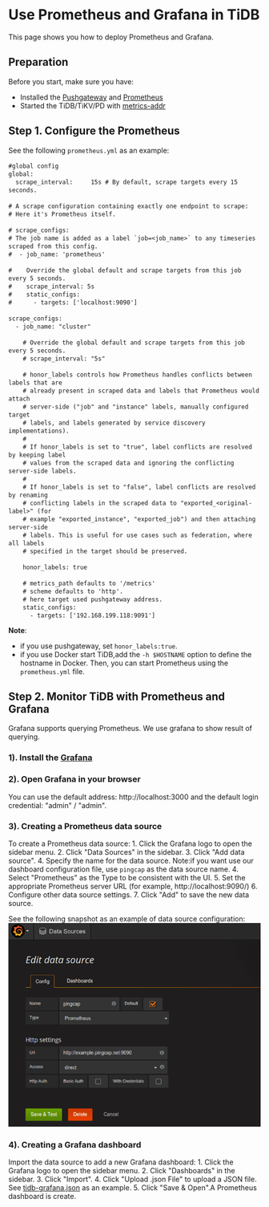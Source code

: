# Use Prometheus and Grafana in TiDB

This page shows you how to deploy Prometheus and Grafana.

## Preparation
Before you start, make sure you have: 

+ Installed the [Pushgateway](https://github.com/prometheus/pushgateway) and [Prometheus](https://prometheus.io/docs/introduction/install)
+ Started the TiDB/TiKV/PD with [metrics-addr](https://github.com/pingcap/docs/blob/master/op-guide/configuration.md)

## Step 1. Configure the Prometheus

See the following `prometheus.yml` as an example:

```
#global config
global:
  scrape_interval:     15s # By default, scrape targets every 15 seconds.

# A scrape configuration containing exactly one endpoint to scrape:
# Here it's Prometheus itself.

# scrape_configs:
# The job name is added as a label `job=<job_name>` to any timeseries scraped from this config.
#  - job_name: 'prometheus'

#    Override the global default and scrape targets from this job every 5 seconds.
#    scrape_interval: 5s
#    static_configs:
#      - targets: ['localhost:9090']

scrape_configs:
  - job_name: "cluster"

    # Override the global default and scrape targets from this job every 5 seconds.
    # scrape_interval: "5s"

    # honor_labels controls how Prometheus handles conflicts between labels that are
    # already present in scraped data and labels that Prometheus would attach
    # server-side ("job" and "instance" labels, manually configured target
    # labels, and labels generated by service discovery implementations).
    #
    # If honor_labels is set to "true", label conflicts are resolved by keeping label
    # values from the scraped data and ignoring the conflicting server-side labels.
    #
    # If honor_labels is set to "false", label conflicts are resolved by renaming
    # conflicting labels in the scraped data to "exported_<original-label>" (for
    # example "exported_instance", "exported_job") and then attaching server-side
    # labels. This is useful for use cases such as federation, where all labels
    # specified in the target should be preserved.
    
    honor_labels: true

    # metrics_path defaults to '/metrics'
    # scheme defaults to 'http'.
    # here target used pushgateway address.
    static_configs:
      - targets: ['192.168.199.118:9091'] 

```

**Note**:
 - if you use pushgateway, set `honor_labels:true`.
 - if you use Docker start TiDB,add the `-h $HOSTNAME` option to define the hostname in Docker. Then, you can start Prometheus using the `prometheus.yml` file.


## Step 2. Monitor TiDB with Prometheus and Grafana 

Grafana supports querying Prometheus. We use grafana to show result of querying.

### 1). Install the [Grafana](http://docs.grafana.org/)

### 2). Open Grafana in your browser

You can use the default address: http://localhost:3000 and the default login credential: "admin" / "admin".

### 3). Creating a Prometheus data source

To create a Prometheus data source:
    1. Click the Grafana logo to open the sidebar menu.
    2. Click "Data Sources" in the sidebar.
    3. Click "Add data source".
    4. Specify the name for the data source. Note:if you want use our dashboard configuration file, use `pingcap` as the data source name.
    4. Select "Prometheus" as the Type to be consistent with the UI.
    5. Set the appropriate Prometheus server URL (for example, http://localhost:9090/)
    6. Configure other data source settings.
    7. Click "Add" to save the new data source.

See the following snapshot as an example of data source configuration:
![image alt text](datasource.png)    

### 4). Creating a Grafana dashboard

Import the data source to add a new Grafana dashboard:
    1. Click the Grafana logo to open the sidebar menu.
    2. Click "Dashboards" in the sidebar.
    3. Click "Import".
    4. Click "Upload .json File" to upload a JSON file. See [tidb-grafana.json](https://github.com/pingcap/docs/blob/master/etc/tidb-grafana.json) as an example. 
    5. Click "Save & Open".A Prometheus dashboard is create.
